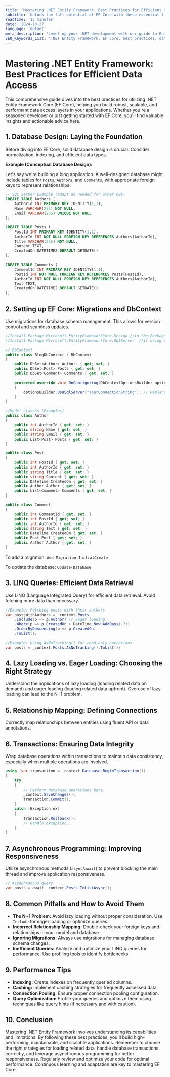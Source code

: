 ```yaml
---
title: 'Mastering .NET Entity Framework: Best Practices for Efficient Data Access'
subtitle: 'Unlock the full potential of EF Core with these essential tips and techniques for building robust and scalable applications.'
readTime: '15 minutes'
date: '2024-10-27'
language: 'dotnet'
meta_description: 'Level up your .NET development with our guide to Entity Framework best practices. Learn about database design, performance optimization, and common pitfalls to build efficient and scalable applications.'
SEO_Keywords_List: '.NET Entity Framework, EF Core, best practices, database design, performance optimization, C# code examples, LINQ, migrations, lazy loading, eager loading, relationship mapping, common pitfalls, troubleshooting, SQL Server, PostgreSQL, database transactions, asynchronous programming'
---
```


# Mastering .NET Entity Framework: Best Practices for Efficient Data Access

This comprehensive guide dives into the best practices for utilizing .NET Entity Framework Core (EF Core), helping you build robust, scalable, and performant data access layers in your applications. Whether you're a seasoned developer or just getting started with EF Core, you'll find valuable insights and actionable advice here.

## 1. Database Design: Laying the Foundation

Before diving into EF Core, solid database design is crucial. Consider normalization, indexing, and efficient data types.

**Example (Conceptual Database Design):**

Let's say we're building a blog application. A well-designed database might include tables for `Posts`, `Authors`, and `Comments`, with appropriate foreign keys to represent relationships.

```sql
-- SQL Server Example (adapt as needed for other DBs)
CREATE TABLE Authors (
    AuthorId INT PRIMARY KEY IDENTITY(1,1),
    Name VARCHAR(255) NOT NULL,
    Email VARCHAR(255) UNIQUE NOT NULL
);

CREATE TABLE Posts (
    PostId INT PRIMARY KEY IDENTITY(1,1),
    AuthorId INT NOT NULL FOREIGN KEY REFERENCES Authors(AuthorId),
    Title VARCHAR(255) NOT NULL,
    Content TEXT,
    CreatedOn DATETIME2 DEFAULT GETDATE()
);

CREATE TABLE Comments (
    CommentId INT PRIMARY KEY IDENTITY(1,1),
    PostId INT NOT NULL FOREIGN KEY REFERENCES Posts(PostId),
    AuthorId INT NOT NULL FOREIGN KEY REFERENCES Authors(AuthorId),
    Text TEXT,
    CreatedOn DATETIME2 DEFAULT GETDATE()
);
```

## 2. Setting up EF Core: Migrations and DbContext

Use migrations for database schema management. This allows for version control and seamless updates.

```csharp
//Install-Package Microsoft.EntityFrameworkCore.Design //in the Package Manager Console.  This is for the CLI tools.
//Install-Package Microsoft.EntityFrameworkCore.SqlServer  //if using SQL Server. Choose appropriate provider for your database.

// DbContext
public class BlogDbContext : DbContext
{
    public DbSet<Author> Authors { get; set; }
    public DbSet<Post> Posts { get; set; }
    public DbSet<Comment> Comments { get; set; }

    protected override void OnConfiguring(DbContextOptionsBuilder optionsBuilder)
    {
        optionsBuilder.UseSqlServer("YourConnectionString"); // Replace with your connection string.
    }
}

//Model classes (Examples)
public class Author
{
    public int AuthorId { get; set; }
    public string Name { get; set; }
    public string Email { get; set; }
    public List<Post> Posts { get; set; }
}

public class Post
{
    public int PostId { get; set; }
    public int AuthorId { get; set; }
    public string Title { get; set; }
    public string Content { get; set; }
    public DateTime CreatedOn { get; set; }
    public Author Author { get; set; }
    public List<Comment> Comments { get; set; }
}

public class Comment
{
    public int CommentId { get; set; }
    public int PostId { get; set; }
    public int AuthorId { get; set; }
    public string Text { get; set; }
    public DateTime CreatedOn { get; set; }
    public Post Post { get; set; }
    public Author Author { get; set; }
}
```

To add a migration: `Add-Migration InitialCreate`

To update the database: `Update-Database`

## 3. LINQ Queries: Efficient Data Retrieval

Use LINQ (Language Integrated Query) for efficient data retrieval. Avoid fetching more data than necessary.

```csharp
//Example: Fetching posts with their authors
var postsWithAuthors = _context.Posts
    .Include(p => p.Author) // Eager loading
    .Where(p => p.CreatedOn > DateTime.Now.AddDays(-7))
    .OrderByDescending(p => p.CreatedOn)
    .ToList();

//Example: Using AsNoTracking() for read-only operations
var posts = _context.Posts.AsNoTracking().ToList();
```

## 4. Lazy Loading vs. Eager Loading: Choosing the Right Strategy

Understand the implications of lazy loading (loading related data on demand) and eager loading (loading related data upfront). Overuse of lazy loading can lead to the N+1 problem.

## 5. Relationship Mapping: Defining Connections

Correctly map relationships between entities using fluent API or data annotations.

## 6. Transactions: Ensuring Data Integrity

Wrap database operations within transactions to maintain data consistency, especially when multiple operations are involved.

```csharp
using (var transaction = _context.Database.BeginTransaction())
{
    try
    {
        // Perform database operations here...
        _context.SaveChanges();
        transaction.Commit();
    }
    catch (Exception ex)
    {
        transaction.Rollback();
        // Handle exception...
    }
}
```

## 7. Asynchronous Programming: Improving Responsiveness

Utilize asynchronous methods (`async`/`await`) to prevent blocking the main thread and improve application responsiveness.

```csharp
// Asynchronous query
var posts = await _context.Posts.ToListAsync();
```

## 8. Common Pitfalls and How to Avoid Them

- **The N+1 Problem:** Avoid lazy loading without proper consideration. Use `Include` for eager loading or optimize queries.
- **Incorrect Relationship Mapping:** Double-check your foreign keys and relationships in your model and database.
- **Ignoring Migrations:** Always use migrations for managing database schema changes.
- **Inefficient Queries:** Analyze and optimize your LINQ queries for performance. Use profiling tools to identify bottlenecks.

## 9. Performance Tips

- **Indexing:** Create indexes on frequently queried columns.
- **Caching:** Implement caching strategies for frequently accessed data.
- **Connection Pooling:** Ensure proper connection pooling configuration.
- **Query Optimization:** Profile your queries and optimize them using techniques like query hints (if necessary and with caution).

## 10. Conclusion

Mastering .NET Entity Framework involves understanding its capabilities and limitations. By following these best practices, you'll build high-performing, maintainable, and scalable applications. Remember to choose the right strategies for loading related data, handle database transactions correctly, and leverage asynchronous programming for better responsiveness. Regularly review and optimize your code for optimal performance. Continuous learning and adaptation are key to mastering EF Core.
